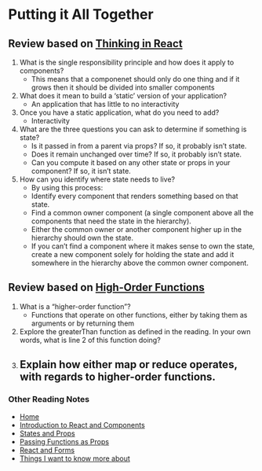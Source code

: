 # Putting it All Together

## Review based on [Thinking in React](https://reactjs.org/docs/thinking-in-react.html)

1. What is the single responsibility principle and how does it apply to components?
    - This means that a componenet should only do one thing and if it grows then it should be divided into smaller components
2. What does it mean to build a ‘static’ version of your application?
    - An application that has little to no interactivity
3. Once you have a static application, what do you need to add?
    - Interactivity
4. What are the three questions you can ask to determine if something is state?
    - Is it passed in from a parent via props? If so, it probably isn’t state.
    - Does it remain unchanged over time? If so, it probably isn’t state.
    - Can you compute it based on any other state or props in your component? If so, it isn’t state.
5. How can you identify where state needs to live?
    - By using this process:
    - Identify every component that renders something based on that state.
    - Find a common owner component (a single component above all the components that need the state in the hierarchy).
    - Either the common owner or another component higher up in the hierarchy should own the state.
    - If you can’t find a component where it makes sense to own the state, create a new component solely for holding the state and add it somewhere in the hierarchy above the common owner component.


## Review based on [High-Order Functions](https://eloquentjavascript.net/05_higher_order.html#h_xxCc98lOBK)

1. What is a “higher-order function”?
    - Functions that operate on other functions, either by taking them as arguments or by returning them
2. Explore the greaterThan function as defined in the reading. In your own words, what is line 2 of this function doing?
3. Explain how either map or reduce operates, with regards to higher-order functions.
    - 

### Other Reading Notes
- [Home](README.md)
- [Introduction to React and Components](class-1.md)
- [States and Props](class-2.md)
- [Passing Functions as Props](class-3.md)
- [React and Forms](class-04.md)
- [Things I want to know more about](questions.md)
